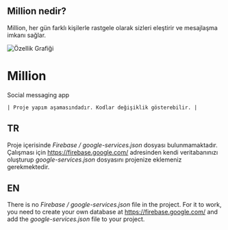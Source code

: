## Million nedir?
Million, her gün farklı kişilerle rastgele olarak sizleri eleştirir ve mesajlaşma imkanı sağlar. 


![Özellik Grafiği](https://user-images.githubusercontent.com/67011777/127402214-5f645697-90a4-4b64-b723-3adfcc5175fd.png)

# Million
Social messaging app 

    | Proje yapım aşamasındadır. Kodlar değişiklik gösterebilir. |


## TR
Proje içerisinde *Firebase / google-services.json* dosyası bulunmamaktadır. 
Çalışması için https://firebase.google.com/ adresinden kendi veritabanınızı oluşturup *google-services.json* dosyasını projenize eklemeniz gerekmektedir.


## EN
There is no *Firebase / google-services.json* file in the project.
For it to work, you need to create your own database at https://firebase.google.com/ and add the *google-services.json* file to your project.




